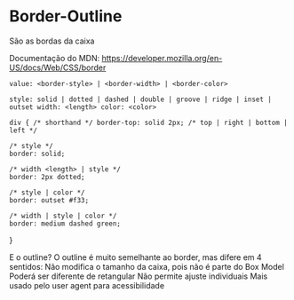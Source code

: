 # Border-Outline

São as bordas da caixa

Documentação do MDN: https://developer.mozilla.org/en-US/docs/Web/CSS/border

`value: <border-style> | <border-width> | <border-color>`

`style: solid | dotted | dashed | double | groove | ridge | inset | outset
width: <length>
color: <color>`

`div {
	/* shorthand */
	border-top: solid 2px; /* top | right | bottom | left */`

	/* style */
	border: solid;

	/* width <length> | style */
	border: 2px dotted;

	/* style | color */
	border: outset #f33;

	/* width | style | color */
	border: medium dashed green;

}

E o outline?
O outline é muito semelhante ao border, mas difere em 4 sentidos:
Não modifica o tamanho da caixa, pois não é parte do Box Model
Poderá ser diferente de retangular
Não permite ajuste individuais
Mais usado pelo user agent para acessibilidade